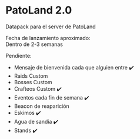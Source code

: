 # PatoLand 2.0
Datapack para el server de PatoLand

Fecha de lanzamiento aproximado:  
Dentro de 2-3 semanas

Pendiente:
- Mensaje de bienvenida cada que alguien entre :heavy_check_mark:
- Raids Custom
- Bosses Custom
- Crafteos Custom :heavy_check_mark:
- Eventos cada fin de semana :heavy_check_mark:
- Beacon de reaparición
- Eskimos :heavy_check_mark:
- Agua de sandia :heavy_check_mark:
- Stands :heavy_check_mark: